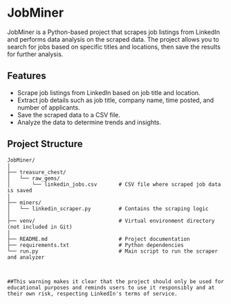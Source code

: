 # JobMiner

JobMiner is a Python-based project that scrapes job listings from LinkedIn and performs data analysis on the scraped data. The project allows you to search for jobs based on specific titles and locations, then save the results for further analysis.

## Features

- Scrape job listings from LinkedIn based on job title and location.
- Extract job details such as job title, company name, time posted, and number of applicants.
- Save the scraped data to a CSV file.
- Analyze the data to determine trends and insights.

## Project Structure

```plaintext
JobMiner/
│
├── treasure_chest/
│   └── raw_gems/
│       └── linkedin_jobs.csv       # CSV file where scraped job data is saved
│
├── miners/
│   └── linkedin_scraper.py         # Contains the scraping logic
│
├── venv/                           # Virtual environment directory (not included in Git)
│
├── README.md                       # Project documentation
├── requirements.txt                # Python dependencies
└── run.py                          # Main script to run the scraper and analyzer



##This warning makes it clear that the project should only be used for educational purposes and reminds users to use it responsibly and at their own risk, respecting LinkedIn's terms of service.
```
